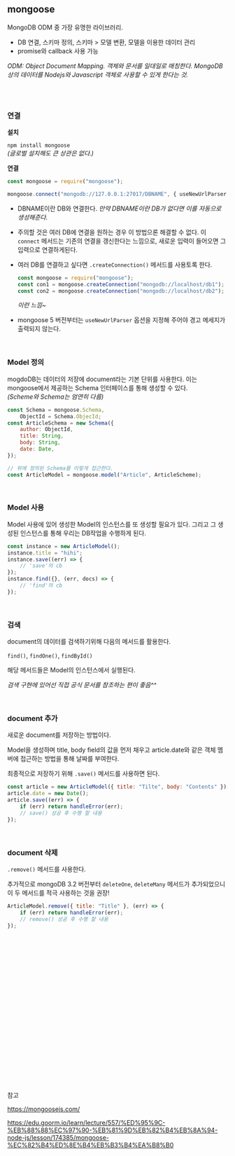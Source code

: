 ## mongoose

MongoDB ODM 중 가장 유명한 라이브러리.

- DB 연결, 스키마 정의, 스키마 > 모델 변환, 모델을 이용한 데이터 관리
- promise와 callback 사용 가능

_ODM: Object Document Mapping. 객체와 문서를 일대일로 매칭한다. MongoDB 상의 데이터를 Nodejs와 Javascript 객체로 사용할 수 있게 한다는 것._

<br>
<br>

### 연결

**설치**

`npm install mongoose`  
_(글로벌 설치해도 큰 상관은 없다.)_

**연결**

```js
const mongoose = require("mongoose");

mongoose.connect("mongodb://127.0.0.1:27017/DBNAME", { useNewUrlParser });
```

- DBNAME이란 DB와 연결한다.
  _만약 DBNAME이란 DB가 없다면 이를 자동으로 생성해준다._

- 주의할 것은 여러 DB에 연결을 원하는 경우 이 방법으론 해결할 수 없다. 이 `connect` 메서드는 기존의 연결을 갱신한다는 느낌으로, 새로운 입력이 들어오면 그 입력으로 연결하게된다.

- 여러 DB를 연결하고 싶다면 `.createConnection()` 메서드를 사용토록 한다.

  ```js
  const mongoose = require("mongoose");
  const con1 = mongoose.createConnection("mongodb://localhost/db1");
  const con2 = mongoose.createConnection("mongodb://localhost/db2");
  ```

  _이런 느낌~_

- mongoose 5 버전부터는 `useNewUrlParser` 옵션을 지정해 주어야 경고 메세지가 출력되지 않는다.

<br>

### Model 정의

mogdoDB는 데이터의 저장에 document라는 기본 단위를 사용한다. 이는 mongoose에서 제공하는 Schema 인터페이스를 통해 생성할 수 있다.  
_(Scheme와 Schema는 엄연히 다름)_

```js
const Schema = mongoose.Schema,
	ObjectId = Schema.ObjecId;
const ArticleSchema = new Schema({
	author: ObjectId,
	title: String,
	body: String,
	date: Date,
});

// 위에 정의된 Schema를 이렇게 접근한다.
const ArticleModel = mongoose.model("Article", ArticleScheme);
```

<br>

### Model 사용

Model 사용에 있어 생성한 Model의 인스턴스를 또 생성할 필요가 있다. 그리고 그 생성된 인스턴스를 통해 우리는 DB작업을 수행하게 된다.

```js
const instance = new ArticleModel();
instance.title = "hihi";
instance.save((err) => {
	// 'save'의 cb
});
instance.find({}, (err, docs) => {
	// 'find'의 cb
});
```

<br>

### 검색

document의 데이터를 검색하기위해 다음의 메서드를 활용한다.

`find()`, `findOne()`, `findById()`

해당 메서드들은 Model의 인스턴스에서 실행된다.

_검색 구현에 있어선 직접 공식 문서를 참조하는 편이 좋음^^_

<br>

### document 추가

새로운 document를 저장하는 방법이다.

Model을 생성하며 title, body field의 값을 먼저 채우고 article.date와 같은 객체 멤버에 접근하는 방법을 통해 날짜를 부여한다.

최종적으로 저장하기 위해 `.save()` 메서드를 사용하면 된다.

```js
const article = new ArticleModel({ title: "Tilte", body: "Contents" });
article.date = new Date();
article.save((err) => {
	if (err) return handleError(err);
	// save() 성공 후 수행 할 내용
});
```

<br>

### document 삭제

`.remove()` 메서드를 사용한다.

추가적으로 mongoDB 3.2 버전부터 `deleteOne`, `deleteMany` 메서드가 추가되었으니 이 두 메서드를 적극 사용하는 것을 권장!

```js
ArticleModel.remove({ title: "Title" }, (err) => {
	if (err) return handleError(err);
	// remove() 성공 후 수행 할 내용
});
```

<br>
<br>
<br>
<br>
<br>
<br>
<br>
<br>
<br>
<br>
<br>
<br>
<br>
<br>
<br>
<br>
<br>
<br>
<br>
<br>

참고

https://mongoosejs.com/

https://edu.goorm.io/learn/lecture/557/%ED%95%9C-%EB%88%88%EC%97%90-%EB%81%9D%EB%82%B4%EB%8A%94-node-js/lesson/174385/mongoose-%EC%82%B4%ED%8E%B4%EB%B3%B4%EA%B8%B0
